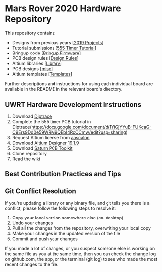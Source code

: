# Mars Rover 2020 Hardware Repository
This repository contains:
- Designs from previous years [[2019 Projects](https://github.com/uwrobotics/MarsRover2020-PCB/tree/master/2019%20Projects)]
- Tutorial submissions [[555 Timer Tutorial](https://github.com/uwrobotics/MarsRover2020-PCB/tree/master/555%20Timer%20Tutorial)]
- Bringup code [[Bringup Firmware](https://github.com/uwrobotics/MarsRover2020-PCB/tree/master/Bringup%20Firmware/GPIO%20Test)]
- PCB design rules [[Design Rules](https://github.com/uwrobotics/MarsRover2020-PCB/tree/master/Design%20Rules)]
- Altium libraries [[Library](https://github.com/uwrobotics/MarsRover2020-PCB/tree/master/Library)]
- PCB designs [[misc](https://github.com/uwrobotics/MarsRover2020-firmware/tree/alex/add-readme/misc)]
- Altium templates [[Templates](https://github.com/uwrobotics/MarsRover2020-PCB/tree/master/Templates)]

Further descriptions and instructions for using each individual board are available in the README in the relevant board's directory.

## UWRT Hardware Development Instructions

1. Download [Diptrace](https://diptrace.com/download/download-diptrace/)
2. Complete the 555 timer PCB tutorial in Diptrace(https://docs.google.com/document/d/1YiGjYYuB-FUKcaG-C9Ers9Dd0e59WRM9QEbI4RcCCmw/edit?usp=sharing)
3. Request Altium license from [aascalon](https://github.com/aascalon)
4. Download [Altium Designer 19.1.9](https://www.altium.com/products/downloads/)
5. Download [Saturn PCB Toolkit](http://www.saturnpcb.com/pcb_toolkit/)
6. Clone repository
7. Read the wiki

## Best Contribution Practices and Tips

## Git Conflict Resolution
If you're updating a library or any binary file, and git tells you there is a conflict, please follow the following steps to resolve it:
1. Copy your local version somewhere else (ex. desktop)
2. Undo your changes
3. Pull all the changes from the repository, overwriting your local copy
4. Make your changes in the updated version of the file
5. Commit and push your changes

If you made a lot of changes, or you suspect someone else is working on the same file as you at the same time, then you can check the change log on github.com, the app, or the terminal (git log) to see who made the most recent changes to the file.
